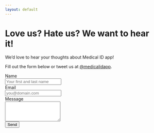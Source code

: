 ```yaml
---
layout: default
---
```


# Love us? Hate us? We want to hear it!

We’d love to hear your thoughts about Medical ID app!

Fill out the form below or tweet us at [@medicalidapp](https://twitter.com/medicalidapp).

<form class="form-horizontal" role="form" method="post" action="https://formspree.io/laurent.pellegrino@medicalid.app">
	<div class="form-group">
		<label for="name" class="col-sm-2 control-label">Name</label>
		<div class="col-sm-10">
			<input type="text" class="form-control" id="name" name="name" placeholder="Your first and last name" value="" required>
		</div>
	</div>
	<div class="form-group">
		<label for="email" class="col-sm-2 control-label">Email</label>
		<div class="col-sm-10">
			<input type="email" class="form-control" id="email" name="_replyto" placeholder="you@domain.com" value="" required>
		</div>
	</div>
	<div class="form-group">
		<label for="message" class="col-sm-2 control-label">Message</label>
		<div class="col-sm-10">
			<textarea class="form-control" rows="4" name="message"></textarea>
		</div>
	</div>
	<div class="form-group">
		<div class="col-sm-10 col-sm-offset-2">
			<input id="submit" name="submit" type="submit" value="Send" class="btn btn-primary">
		</div>
	</div>
	<input type="hidden" name="_format" value="plain" />
	<input type="hidden" name="_next" value="/thanks" />
</form>
